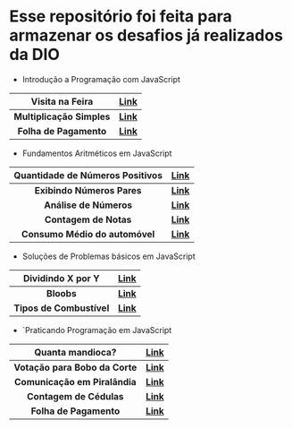 # Esse repositório foi feita para armazenar os desafios já realizados da DIO



- Introdução a Programação com JavaScript

|      Visita na Feira      | **[Link](https://github.com/thamiresrsamorim/DESAFIOS-DE-CODIGO/blob/master/Introdu%C3%A7%C3%A3o%20a%20Programa%C3%A7%C3%A3o%20com%20JavaScript/1.js)** |
| :-----------------------: | ------------------------------------------------------------ |
| **Multiplicação Simples** | **[Link](https://github.com/thamiresrsamorim/DESAFIOS-DE-CODIGO/blob/master/Introdu%C3%A7%C3%A3o%20a%20Programa%C3%A7%C3%A3o%20com%20JavaScript/2.JS)** |
|  **Folha de Pagamento**   | **[Link](https://github.com/thamiresrsamorim/DESAFIOS-DE-CODIGO/blob/master/Introdu%C3%A7%C3%A3o%20a%20Programa%C3%A7%C3%A3o%20com%20JavaScript/3.JS)** |



- Fundamentos Aritméticos em JavaScript

| **Quantidade de Números Positivos** | **[Link](https://github.com/thamiresrsamorim/DESAFIOS-DE-CODIGO/blob/master/Fundamentos%20Aritm%C3%A9ticos%20em%20JavaScript/1.js)** |
| :---------------------------------: | ------------------------------------------------------------ |
|     **Exibindo Números Pares**      | **[Link](https://github.com/thamiresrsamorim/DESAFIOS-DE-CODIGO/blob/master/Fundamentos%20Aritm%C3%A9ticos%20em%20JavaScript/2.js)** |
|       **Análise de Números**        | **[Link](https://github.com/thamiresrsamorim/DESAFIOS-DE-CODIGO/blob/master/Fundamentos%20Aritm%C3%A9ticos%20em%20JavaScript/3.js)** |
|        **Contagem de Notas**        | **[Link](https://github.com/thamiresrsamorim/DESAFIOS-DE-CODIGO/blob/master/Fundamentos%20Aritm%C3%A9ticos%20em%20JavaScript/4.js)** |
|   **Consumo Médio do automóvel**    | **[Link](https://github.com/thamiresrsamorim/DESAFIOS-DE-CODIGO/blob/master/Fundamentos%20Aritm%C3%A9ticos%20em%20JavaScript/5.JS)** |



- Soluções de Problemas básicos em JavaScript

|  **Dividindo X por Y**   | **[Link](https://github.com/thamiresrsamorim/DESAFIOS-DE-CODIGO/blob/master/Solu%C3%A7%C3%A3o%20de%20Problemas%20b%C3%A1sicos%20com%20JavaScript/1.js)** |
| :----------------------: | ------------------------------------------------------------ |
|        **Bloobs**        | **[Link](https://github.com/thamiresrsamorim/DESAFIOS-DE-CODIGO/blob/master/Solu%C3%A7%C3%A3o%20de%20Problemas%20b%C3%A1sicos%20com%20JavaScript/2.js)** |
| **Tipos de Combustível** | **[Link](https://github.com/thamiresrsamorim/DESAFIOS-DE-CODIGO/blob/master/Solu%C3%A7%C3%A3o%20de%20Problemas%20b%C3%A1sicos%20com%20JavaScript/3.js)** |

- `Praticando Programação em JavaScript

|      **Quanta mandioca?**      | **[Link](https://github.com/thamiresrsamorim/DESAFIOS-DE-CODIGO/blob/master/Praticando%20programa%C3%A7%C3%A3o%20em%20JavaScript/1.js#L8)** |
| :----------------------------: | ------------------------------------------------------------ |
| **Votação para Bobo da Corte** | **[Link](https://github.com/thamiresrsamorim/DESAFIOS-DE-CODIGO/blob/master/Praticando%20programa%C3%A7%C3%A3o%20em%20JavaScript/2.js)** |
| **Comunicação em Piralândia**  | **[Link](https://github.com/thamiresrsamorim/DESAFIOS-DE-CODIGO/blob/master/Praticando%20programa%C3%A7%C3%A3o%20em%20JavaScript/3.js)** |
|    **Contagem de Cédulas**     | **[Link](https://github.com/thamiresrsamorim/DESAFIOS-DE-CODIGO/blob/master/Praticando%20programa%C3%A7%C3%A3o%20em%20JavaScript/4.js)** |
|     **Folha de Pagamento**     | **[Link](https://github.com/thamiresrsamorim/DESAFIOS-DE-CODIGO/blob/master/Praticando%20programa%C3%A7%C3%A3o%20em%20JavaScript/5.js)** |